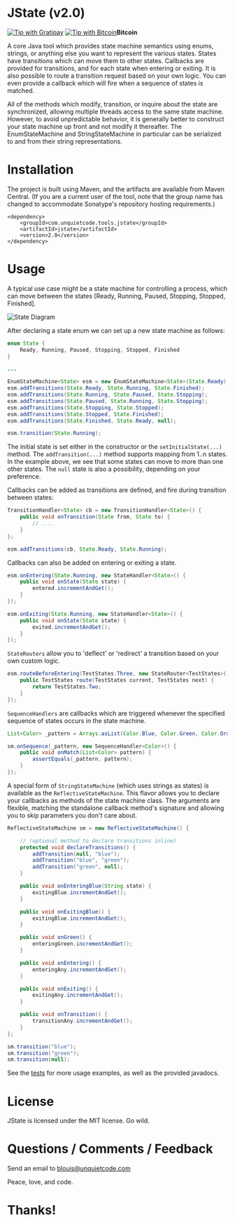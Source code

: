 # JState (v2.0)

[![Tip with Gratipay](https://assets.gratipay.com/gratipay.svg)](https://gratipay.com/UnquietCode) [![Tip with Bitcoin](http://www.unquietcode.com/e_e/bitcoin.png)](https://blockchain.info/address/1Ec6mzLpJQvuzXqhxfJz1h9ZwJmoHMW9BX)**Bitcoin**

A core Java tool which provides state machine semantics using enums, strings, or anything else you
want to represent the various states. States have transitions which can move them to other states.
Callbacks are provided for transitions, and for each state when entering or exiting. It is also
possible to route a transition request based on your own logic. You can even provide a callback
which will fire when a sequence of states is matched.

All of the methods which modify, transition, or inquire about the state are synchronized, allowing
multiple threads access to the same state machine. However, to avoid unpredictable behavior, it is
generally better to construct your state machine up front and not modify it thereafter. The
EnumStateMachine and StringStateMachine in particular can be serialized to and from their string
representations.

# Installation
The project is built using Maven, and the artifacts are available from Maven Central. (If you
are a current user of the tool, note that the group name has changed to accommodate Sonatype's
repository hosting requirements.)
```
<dependency>
    <groupId>com.unquietcode.tools.jstate</groupId>
    <artifactId>jstate</artifactId>
    <version>2.0</version>
</dependency>
```

# Usage
A typical use case might be a state machine for controlling a process, which can move between the
states [Ready, Running, Paused, Stopping, Stopped, Finished].

![State Diagram](http://www.unquietcode.com/e_e/JState_diagram1.png)

After declaring a state enum we can set up a new state machine as follows:

```java
enum State {
    Ready, Running, Paused, Stopping, Stopped, Finished
}

...

EnumStateMachine<State> esm = new EnumStateMachine<State>(State.Ready);
esm.addTransitions(State.Ready, State.Running, State.Finished);
esm.addTransitions(State.Running, State.Paused, State.Stopping);
esm.addTransitions(State.Paused, State.Running, State.Stopping);
esm.addTransitions(State.Stopping, State.Stopped);
esm.addTransitions(State.Stopped, State.Finished);
esm.addTransitions(State.Finished, State.Ready, null);

esm.transition(State.Running);
```

The initial state is set either in the constructor or the `setInitialState(...)` method. The `addTransition(...)`
method supports mapping from 1..n states. In the example above, we see that some states can move to more than
one other states. The `null` state is also a possibility, depending on your preference.

Callbacks can be added as transitions are defined, and fire during transition between states:

```java
TransitionHandler<State> cb = new TransitionHandler<State>() {
    public void onTransition(State from, State to) {
        // ....
    }
};

esm.addTransitions(cb, State.Ready, State.Running);
```

Callbacks can also be added on entering or exiting a state.
```java
esm.onEntering(State.Running, new StateHandler<State>() {
	public void onState(State state) {
		entered.incrementAndGet();
	}
});

esm.onExiting(State.Running, new StateHandler<State>() {
	public void onState(State state) {
		exited.incrementAndGet();
	}
});
```

`StateRouters` allow you to 'deflect' or 'redirect' a transition based on your own custom logic.
```java
esm.routeBeforeEntering(TestStates.Three, new StateRouter<TestStates>() {
	public TestStates route(TestStates current, TestStates next) {
		return TestStates.Two;
	}
});
```

`SequenceHandlers` are callbacks which are triggered whenever the specified sequence of states
occurs in the state machine.
```java
List<Color> _pattern = Arrays.asList(Color.Blue, Color.Green, Color.Orange);

sm.onSequence(_pattern, new SequenceHandler<Color>() {
	public void onMatch(List<Color> pattern) {
		assertEquals(_pattern, pattern);
	}
});
```

A special form of `StringStateMachine` (which uses strings as states) is available as the `ReflectiveStateMachine`.
This flavor allows you to declare your callbacks as methods of the state machine class. The arguments are flexible, matching the standalone callback
method's signature and allowing you to skip parameters you don't care about.
```java
ReflectiveStateMachine sm = new ReflectiveStateMachine() {

	// (optional method to declare transitions inline)
	protected void declareTransitions() {
		addTransition(null, "blue");
		addTransition("blue", "green");
		addTransition("green", null);
	}

	public void onEnteringBlue(String state) {
		exitingBlue.incrementAndGet();
	}

	public void onExitingBlue() {
		exitingBlue.incrementAndGet();
	}

	public void onGreen() {
		enteringGreen.incrementAndGet();
	}

	public void onEntering() {
		enteringAny.incrementAndGet();
	}

	public void onExiting() {
		exitingAny.incrementAndGet();
	}

	public void onTransition() {
		transitionAny.incrementAndGet();
	}
};

sm.transition("blue");
sm.transition("green");
sm.transition(null);
```


See the [tests](src/test/java/unquietcode/tools/esm/EnumStateMachine_T.java)
for more usage examples, as well as the provided javadocs.

# License
JState is licensed under the MIT license. Go wild.

# Questions / Comments / Feedback
Send an email to blouis@unquietcode.com
  
Peace, love, and code.

# Thanks!
